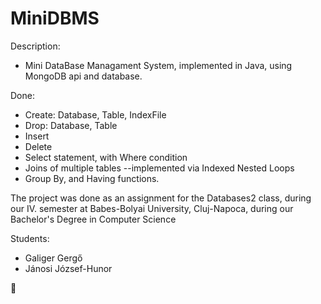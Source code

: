 # MiniDBMS

Description:
- Mini DataBase Managament System, implemented in Java, using MongoDB api and database.

Done:
- Create: Database, Table, IndexFile
- Drop: Database, Table
- Insert
- Delete
- Select statement, with Where condition
- Joins of multiple tables --implemented via Indexed Nested Loops
- Group By, and Having functions.

<p>The project was done as an assignment for the Databases2 class, during our IV. semester at Babes-Bolyai University, Cluj-Napoca, during our Bachelor's Degree in Computer Science<p>

Students:
- Galiger Gergő
- Jánosi József-Hunor

:8ball:
